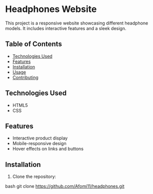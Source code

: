 # Headphones Website

This project is a responsive website showcasing different headphone models. It includes interactive features and a sleek design.

## Table of Contents


- [Technologies Used](#technologies-used)
- [Features](#features)
- [Installation](#installation)
- [Usage](#usage)
- [Contributing](#contributing)





## Technologies Used

- HTML5
- CSS


## Features

- Interactive product display
- Mobile-responsive design
- Hover effects on links and buttons

## Installation

1. Clone the repository:
   
bash
   git clone https://github.com/Afomi11/headphones.git
